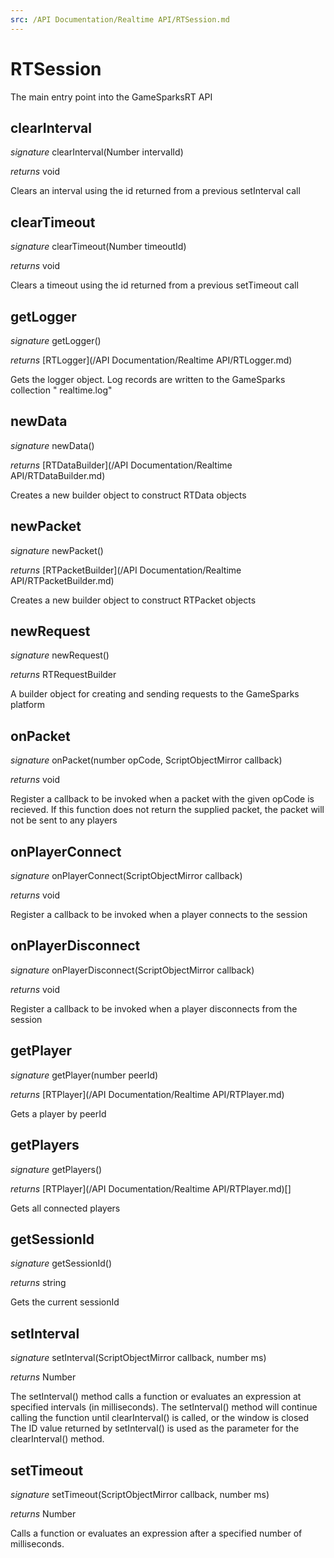 ```yaml
---
src: /API Documentation/Realtime API/RTSession.md
---
```


# RTSession

The main entry point into the GameSparksRT API


## clearInterval
_signature_ clearInterval(Number intervalId)</p>
_returns_ void</p>
Clears an interval using the id returned from a previous setInterval call

## clearTimeout
_signature_ clearTimeout(Number timeoutId)</p>
_returns_ void</p>
Clears a timeout using the id returned from a previous setTimeout call

## getLogger
_signature_ getLogger()</p>
_returns_ [RTLogger](/API Documentation/Realtime API/RTLogger.md)</p>
Gets the logger object. Log records are written to the GameSparks collection " realtime.log"

## newData
_signature_ newData()</p>
_returns_ [RTDataBuilder](/API Documentation/Realtime API/RTDataBuilder.md)</p>
Creates a new builder object to construct RTData objects

## newPacket
_signature_ newPacket()</p>
_returns_ [RTPacketBuilder](/API Documentation/Realtime API/RTPacketBuilder.md)</p>
Creates a new builder object to construct RTPacket objects

## newRequest
_signature_ newRequest()</p>
_returns_ RTRequestBuilder</p>
A builder object for creating and sending requests to the GameSparks platform

## onPacket
_signature_ onPacket(number opCode, ScriptObjectMirror callback)</p>
_returns_ void</p>
Register a callback to be invoked when a packet with the given opCode is recieved. If this function does not return the supplied packet, the packet will not be sent to any players

## onPlayerConnect
_signature_ onPlayerConnect(ScriptObjectMirror callback)</p>
_returns_ void</p>
Register a callback to be invoked when a player connects to the session

## onPlayerDisconnect
_signature_ onPlayerDisconnect(ScriptObjectMirror callback)</p>
_returns_ void</p>
Register a callback to be invoked when a player disconnects from the session

## getPlayer
_signature_ getPlayer(number peerId)</p>
_returns_ [RTPlayer](/API Documentation/Realtime API/RTPlayer.md)</p>
Gets a player by peerId

## getPlayers
_signature_ getPlayers()</p>
_returns_ [RTPlayer](/API Documentation/Realtime API/RTPlayer.md)[]</p>
Gets all connected players

## getSessionId
_signature_ getSessionId()</p>
_returns_ string</p>
Gets the current sessionId

## setInterval
_signature_ setInterval(ScriptObjectMirror callback, number ms)</p>
_returns_ Number</p>
The setInterval() method calls a function or evaluates an expression at specified intervals (in milliseconds).
The setInterval() method will continue calling the function until clearInterval() is called, or the window is closed
The ID value returned by setInterval() is used as the parameter for the clearInterval() method.

## setTimeout
_signature_ setTimeout(ScriptObjectMirror callback, number ms)</p>
_returns_ Number</p>
Calls a function or evaluates an expression after a specified number of milliseconds.

